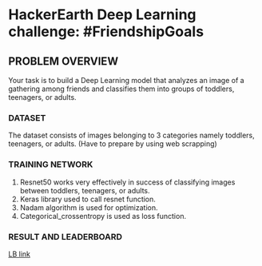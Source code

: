 # HackerEarth Deep Learning challenge: #FriendshipGoals

## PROBLEM OVERVIEW

  Your task is to build a Deep Learning model that analyzes an image of a gathering among friends and classifies them into groups of toddlers, teenagers, or adults.
  
### DATASET

  The dataset consists of images belonging to 3 categories namely toddlers, teenagers, or adults.
  (Have to prepare by using web scrapping)
  
### TRAINING NETWORK
  
  1. Resnet50 works very effectively in success of classifying images between toddlers, teenagers, or adults.
  1. Keras library used to call resnet function.
  1. Nadam algorithm is used for optimization.
  1. Categorical_crossentropy is used as loss function.
  
### RESULT AND LEADERBOARD
  [LB link](https://www.hackerearth.com/challenges/competitive/hackerearth-deep-learning-challenge-friendship-day/leaderboard/friendship-goals-4-8aa488d0/)
  

  
